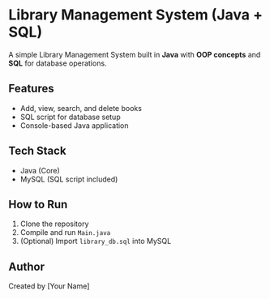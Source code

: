 # Library Management System (Java + SQL)

A simple Library Management System built in **Java** with **OOP concepts** and **SQL** for database operations.

## Features
- Add, view, search, and delete books
- SQL script for database setup
- Console-based Java application

## Tech Stack
- Java (Core)
- MySQL (SQL script included)

## How to Run
1. Clone the repository
2. Compile and run `Main.java`
3. (Optional) Import `library_db.sql` into MySQL

## Author
Created by [Your Name]
